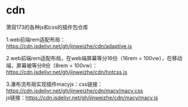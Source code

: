 # cdn
萧寂173的各种js和css的插件包仓库

1.web前端rem适配布局： https://cdn.jsdelivr.net/gh/jinweizhe/cdn/adaptive.js

2.web前端rem适配布局，在web端屏幕等分16份（16rem = 100vw），在移动端，屏幕被等分8份（8rem = 100vw）：https://cdn.jsdelivr.net/gh/jinweizhe/cdn/hotcss.js

3.瀑布流布局实现插件macyjs：css链接：https://cdn.jsdelivr.net/gh/jinweizhe/cdn/macy/macy.css  </br>  js链接：https://cdn.jsdelivr.net/gh/jinweizhe/cdn/macy/macy.js
